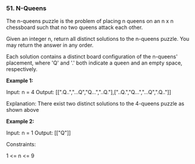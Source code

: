 ### 51. N-Queens

The n-queens puzzle is the problem of placing n queens on an n x n chessboard such that no two queens attack each other.

Given an integer n, return all distinct solutions to the n-queens puzzle. You may return the answer in any order.

Each solution contains a distinct board configuration of the n-queens' placement, where 'Q' and '.' both indicate a queen and an empty space, respectively.

**Example 1:**

Input: n = 4
Output: [[".Q..","...Q","Q...","..Q."],["..Q.","Q...","...Q",".Q.."]]

Explanation: There exist two distinct solutions to the 4-queens puzzle as shown above

**Example 2:**

Input: n = 1
Output: [["Q"]]


Constraints:

1 <= n <= 9